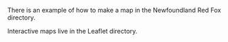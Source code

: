 There is an example of how to make a map in the Newfoundland Red Fox directory.

Interactive maps live in the Leaflet directory.
